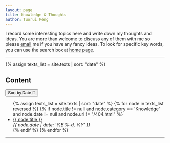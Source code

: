 ```yaml
---
layout: page
title: Knowledge & Thoughts
author: Tuorui Peng
---
```


I record some interesting topics here and write down my thoughts and ideas. You are more than welcome to discuss any of them with me so please [email](mailto:v1ncent19@outlook.com) me if you have any fancy ideas. To look for specific key words, you can use the search box at [home page]({{site.baseurl}}../).


-----------

<div class="toc">
  {% assign texts_list = site.texts | sort: "date"  %}
  <h2>Content </h2>
  <button onclick="sortListDir()" id="sort_btn"> <span class="icon-sort-amount-desc" > Sort by Date &#09;</span> <span class="icon-sort-amount-desc">  &#xea4d;</span></button>
  <p></p>

  <ul id="sort_lst">
    {% assign texts_list = site.texts | sort: "date"  %}
    {% for node in texts_list reversed %}
      {% if node.title != null and node.category == 'Knowledge' and node.date != null and node.url != "/404.html" %} 
        <li class="text-title">
          <a href="{{ site.baseurl }}/../{{ node.url }}">
            {{ node.title }}
          </a>
          <div class="post-date small"> <I>{{ node.date | date: '%B %-d, %Y' }}</I></div>
        </li>
      {% endif %}
    {% endfor %}
    </ul>
</div>

------------------


  <script>
  var dir = 'a'
  function sortListDir() {
    var list = document.getElementById("sort_lst");
    var btn = document.getElementById("sort_btn");
      if (dir == 'a'){
        list.innerHTML = '{% assign texts_list = site.texts | sort: "title"  %}'+
        '{% for node in texts_list %}'+
          '{% if node.title != null and node.category == "Knowledge" and node.date != null and node.url != "/404.html" %} '+
            '<li class="text-title">'+
              '<a href="{{ site.baseurl }}/../{{ node.url }}">'+
                '{{ node.title }}'+
              '</a>'+
              '<div class="post-date small"> <I>{{ node.date | date: "%B %-d, %Y" }}</I></div>'+
            '</li>'+
          '{% endif %}'+
        '{% endfor %}';
        btn.innerHTML = ' <span class="icon-sort-amount-desc" > Sort by Title &#09;</span> <span class="icon-sort-amount-desc">  &#xea4d;</span>';
        dir = 'd';
      } else {
        list.innerHTML = '{% assign texts_list = site.texts | sort: "date"  %}'+
        '{% for node in texts_list reversed %}'+
          '{% if node.title != null and node.category == "Knowledge" and node.date != null and node.url != "/404.html" %} '+
            '<li class="text-title">'+
              '<a href="{{ site.baseurl }}/../{{ node.url }}">'+
                '{{ node.title }}'+
              '</a>'+
              '<div class="post-date small"> <I>{{ node.date | date: "%B %-d, %Y" }}</I></div>'+
            '</li>'+
          '{% endif %}'+
        '{% endfor %}';
        btn.innerHTML = '<span class="icon-sort-amount-desc" > Sort by Date </span> <span class="icon-sort-amount-desc">  &#xea4d;</span>';
        dir = 'a';
      }
      
  }
  </script>

